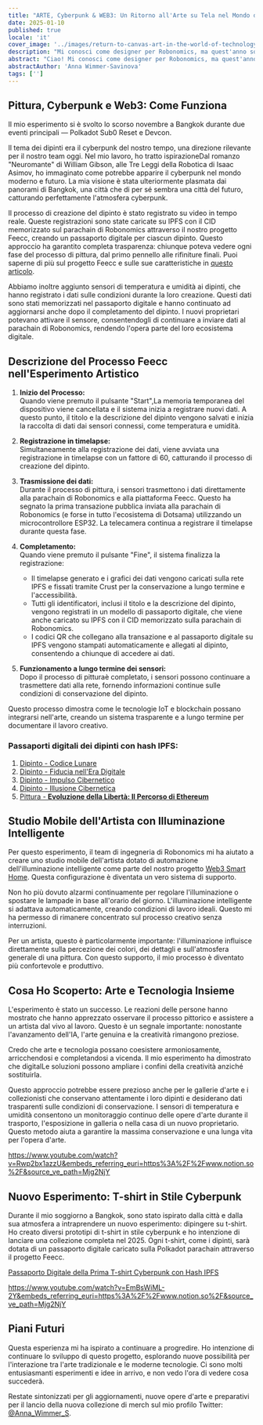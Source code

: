 ```yaml
---
title: "ARTE, Cyberpunk & WEB3: Un Ritorno all'Arte su Tela nel Mondo della Tecnologia"
date: 2025-01-10
published: true
locale: 'it'
cover_image: '../images/return-to-canvas-art-in-the-world-of-technology/cover.webp'
description: "Mi conosci come designer per Robonomics, ma quest'anno sono tornato come artista. L'IA eccelle veramente a un livello elevato in questo campo. Ma mi sono posto una domanda: c'è ancora spazio per veri artisti nel mondo della tecnologia? Per trovare la risposta, ho deciso di condurre un esperimento."
abstract: "Ciao! Mi conosci come designer per Robonomics, ma quest'anno sono tornato come artista. Da tempo osservo quanto rapidamente si stia sviluppando l'intelligenza artificiale e quanti la stiano utilizzando per creare immagini. L'IA eccelle veramente a un livello elevato in questo campo. Ma mi sono posto una domanda: c'è ancora spazio per veri artisti nel mondo della tecnologia? Per trovare la risposta, ho deciso di condurre un esperimento."
abstractAuthor: 'Anna Wimmer-Savinova'
tags: ['']
---
```


## Pittura, Cyberpunk e Web3: Come Funziona

Il mio esperimento si è svolto lo scorso novembre a Bangkok durante due eventi principali — Polkadot Sub0 Reset e Devcon.

Il tema dei dipinti era il cyberpunk del nostro tempo, una direzione rilevante per il nostro team oggi. Nel mio lavoro, ho tratto ispirazioneDal romanzo "Neuromante" di William Gibson, alle Tre Leggi della Robotica di Isaac Asimov, ho immaginato come potrebbe apparire il cyberpunk nel mondo moderno e futuro. La mia visione è stata ulteriormente plasmata dai panorami di Bangkok, una città che di per sé sembra una città del futuro, catturando perfettamente l'atmosfera cyberpunk.

Il processo di creazione del dipinto è stato registrato su video in tempo reale. Queste registrazioni sono state caricate su IPFS con il CID memorizzato sul parachain di Robonomics attraverso il nostro progetto Feecc, creando un passaporto digitale per ciascun dipinto. Questo approccio ha garantito completa trasparenza: chiunque poteva vedere ogni fase del processo di pittura, dal primo pennello alle rifiniture finali. Puoi saperne di più sul progetto Feecc e sulle sue caratteristiche in [questo articolo](/blog/feecc-recap/).

Abbiamo inoltre aggiunto sensori di temperatura e umidità ai dipinti, che hanno registrato i dati sulle condizioni durante la loro creazione. Questi dati sono stati memorizzati nel passaporto digitale e hanno continuato ad aggiornarsi anche dopo il completamento del dipinto. I nuovi proprietari potevano attivare il sensore, consentendogli di continuare a inviare dati al parachain di Robonomics, rendendo l'opera parte del loro ecosistema digitale.

<rb-image zoom src="./images/return-to-canvas-art-in-the-world-of-technology/feecc-art.webp" alt="processo di pittura" />

## Descrizione del Processo Feecc nell'Esperimento Artistico  

1. **Inizio del Processo:**  
    Quando viene premuto il pulsante "Start",La memoria temporanea del dispositivo viene cancellata e il sistema inizia a registrare nuovi dati. A questo punto, il titolo e la descrizione del dipinto vengono salvati e inizia la raccolta di dati dai sensori connessi, come temperatura e umidità.

2. **Registrazione in timelapse:**  
   Simultaneamente alla registrazione dei dati, viene avviata una registrazione in timelapse con un fattore di 60, catturando il processo di creazione del dipinto.

3. **Trasmissione dei dati:**  
   Durante il processo di pittura, i sensori trasmettono i dati direttamente alla parachain di Robonomics e alla piattaforma Feecc. Questo ha segnato la prima transazione pubblica inviata alla parachain di Robonomics (e forse in tutto l'ecosistema di Dotsama) utilizzando un microcontrollore ESP32. La telecamera continua a registrare il timelapse durante questa fase.

4. **Completamento:**  
   Quando viene premuto il pulsante "Fine", il sistema finalizza la registrazione:  
   - Il timelapse generato e i grafici dei dati vengono caricati sulla rete IPFS e fissati tramite Crust per la conservazione a lungo termine e l'accessibilità.  
   - Tutti gli identificatori, inclusi il titolo e la descrizione del dipinto, vengono registrati in un modello di passaporto digitale, che viene anche caricato su IPFS con il CID memorizzato sulla parachain di Robonomics.  
   - I codici QR che collegano alla transazione e al passaporto digitale su IPFS vengono stampati automaticamente e allegati al dipinto, consentendo a chiunque di accedere ai dati.

5. **Funzionamento a lungo termine dei sensori:**  
   Dopo il processo di pitturaè completato, i sensori possono continuare a trasmettere dati alla rete, fornendo informazioni continue sulle condizioni di conservazione del dipinto.

Questo processo dimostra come le tecnologie IoT e blockchain possano integrarsi nell'arte, creando un sistema trasparente e a lungo termine per documentare il lavoro creativo.

<rb-image zoom src="./images/return-to-canvas-art-in-the-world-of-technology/art.webp" alt="anteprima dei dipinti" />

### Passaporti digitali dei dipinti con hash IPFS:

1. [Dipinto - Codice Lunare](https://ipfs.io/ipfs/QmZDD4kgaD2f7zWaJibKjDmCkh73aodLkNb2x96h4GfxDx)  
2. [Dipinto - Fiducia nell'Era Digitale](https://ipfs.io/ipfs/QmUwGQWSouxCtnHYtLep59waerVJWotVUmzcxiepvTwUeJ)  
3. [Dipinto - Impulso Cibernetico](https://ipfs.io/ipfs/Qme36C3Gmp1fRvME2sSypfSTSv4Kj9u3za2hhymy7oeqw6)  
4. [Dipinto - Illusione Cibernetica](https://ipfs.io/ipfs/QmTaKjMxrrPU7M4iCubHnWi6TfrxAXL3iQ6rQ3mev69gjz)  
5. [Pittura - **Evoluzione della Libertà: Il Percorso di Ethereum**](https://ipfs.io/ipfs/QmPBYuLFTw9sGHigZzQZ4LQHSZtUvgMfnFnRXFUi1nob5Y)  


## Studio Mobile dell'Artista con Illuminazione Intelligente

Per questo esperimento, il team di ingegneria di Robonomics mi ha aiutato a creare uno studio mobile dell'artista dotato di automazione dell'illuminazione intelligente come parte del nostro progetto [Web3 Smart Home](https://wiki.robonomics.network/docs/robonomics-smart-home-overview/). Questa configurazione è diventata un vero sistema di supporto.  

Non ho più dovuto alzarmi continuamente per regolare l'illuminazione o spostare le lampade in base all'orario del giorno. L'illuminazione intelligente si adattava automaticamente, creando condizioni di lavoro ideali. Questo mi ha permesso di rimanere concentrato sul processo creativo senza interruzioni.  

Per un artista, questo è particolarmente importante: l'illuminazione influisce direttamente sulla percezione dei colori, dei dettagli e sull'atmosfera generale di una pittura. Con questo supporto, il mio processo è diventato più confortevole e produttivo.  


## Cosa Ho Scoperto: Arte e Tecnologia Insieme

L'esperimento è stato un successo. Le reazioni delle persone hanno mostrato che hanno apprezzato osservare il processo pittorico e assistere a un artista dal vivo al lavoro. Questo è un segnale importante: nonostante l'avanzamento dell'IA, l'arte genuina e la creatività rimangono preziose.  

Credo che arte e tecnologia possano coesistere armoniosamente, arricchendosi e completandosi a vicenda. Il mio esperimento ha dimostrato che digitalLe soluzioni possono ampliare i confini della creatività anziché sostituirla.

Questo approccio potrebbe essere prezioso anche per le gallerie d'arte e i collezionisti che conservano attentamente i loro dipinti e desiderano dati trasparenti sulle condizioni di conservazione. I sensori di temperatura e umidità consentono un monitoraggio continuo delle opere d'arte durante il trasporto, l'esposizione in galleria o nella casa di un nuovo proprietario. Questo metodo aiuta a garantire la massima conservazione e una lunga vita per l'opera d'arte.

https://www.youtube.com/watch?v=Rwp2bx1azzU&embeds_referring_euri=https%3A%2F%2Fwww.notion.so%2F&source_ve_path=Mjg2NjY

## Nuovo Esperimento: T-shirt in Stile Cyberpunk

Durante il mio soggiorno a Bangkok, sono stato ispirato dalla città e dalla sua atmosfera a intraprendere un nuovo esperimento: dipingere su t-shirt. Ho creato diversi prototipi di t-shirt in stile cyberpunk e ho intenzione di lanciare una collezione completa nel 2025. Ogni t-shirt, come i dipinti, sarà dotata di un passaporto digitale caricato sulla Polkadot parachain attraverso il progetto Feecc.

[Passaporto Digitale della Prima T-shirt Cyberpunk con Hash IPFS](https://ipfs.io/ipfs/QmRjvPGaWEqZ7LjhgyZtUBcuccJYJZj2vfcqhzNSfg5mSc)

https://www.youtube.com/watch?v=EmBsWiML-2Y&embeds_referring_euri=https%3A%2F%2Fwww.notion.so%2F&source_ve_path=Mjg2NjY

<rb-image zoom src="./images/return-to-canvas-art-in-the-world-of-technology/t-shirt.webp" alt="anteprima di magliette dipinte" />

## Piani Futuri

Questa esperienza mi ha ispirato a continuare a progredire. Ho intenzione di continuare lo sviluppo di questo progetto, esplorando nuove possibilità per l'interazione tra l'arte tradizionale e le moderne tecnologie. Ci sono molti entusiasmanti esperimenti e idee in arrivo, e non vedo l'ora di vedere cosa succederà.

Restate sintonizzati per gli aggiornamenti, nuove opere d'arte e preparativi per il lancio della nuova collezione di merch sul mio profilo Twitter: [@Anna_Wimmer_S](https://twitter.com/Anna_Wimmer_S).